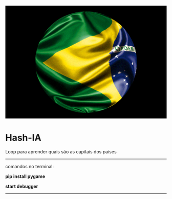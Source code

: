 ![brasil](brasil.gif)

# Hash-IA

Loop para aprender quais são as capitais dos países

----------------------------------------------------------------------------------------------

comandos no terminal:

**pip install pygame**

**start debugger**

----------------------------------------------------------------------------------------------
